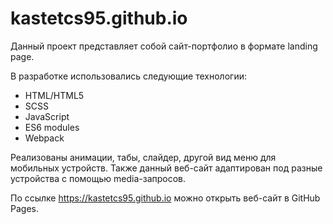 # kastetcs95.github.io

Данный проект представляет собой сайт-портфолио в формате landing page.

В разработке использовались следующие технологии:
- HTML/HTML5
- SCSS
- JavaScript
- ES6 modules
- Webpack

Реализованы анимации, табы, слайдер, другой вид меню для мобильных устройств. 
Также данный веб-сайт адаптирован под разные устройства с помощью media-запросов.

По ссылке https://kastetcs95.github.io можно открыть веб-сайт в GitHub Pages.

